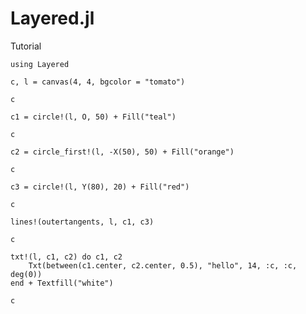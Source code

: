 # Layered.jl

Tutorial

```@example tut
using Layered

c, l = canvas(4, 4, bgcolor = "tomato")

c
```

```@example tut
c1 = circle!(l, O, 50) + Fill("teal")

c
```

```@example tut
c2 = circle_first!(l, -X(50), 50) + Fill("orange")

c
```

```@example tut
c3 = circle!(l, Y(80), 20) + Fill("red")

c
```

```@example tut
lines!(outertangents, l, c1, c3)

c
```

```@example tut
txt!(l, c1, c2) do c1, c2
    Txt(between(c1.center, c2.center, 0.5), "hello", 14, :c, :c, deg(0))
end + Textfill("white")

c
```



